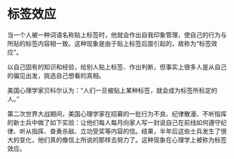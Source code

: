 # 标签效应

当一个人被一种词语名称贴上标签时，他就会作出自我印象管理，使自己的行为与所贴的标签内容相一致。这种现象是由于贴上标签后面引起的，故称为“标签效应”。

以自己固有的知识和经验，给别人贴上标签、作出判断，但事实上很多人是从自己的偏见出发，挑选自己想看的真相。

美国心理学家贝科尔认为：“人们一旦被贴上某种标签，就会成为标签所标定的人。”

第二次世界大战期间，美国心理学家在招募的一批行为不良、纪律散漫、不听指挥的新士兵中做了如下实验：让他们每人每月向家人写一封说自己在前线如何遵守纪律、听从指挥、奋勇杀敌、立功受奖等内容的信。结果，半年后这些士兵发生了很大的变化，他们真的像信上所说的那样去努力了。这种现象在心理学上被称为标签效应。
